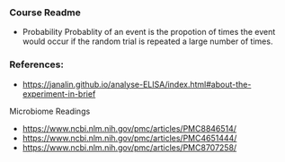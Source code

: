 [//]: <> (https://www.youtube.com/playlist?list=PLwdnzlV3ogoXmoCXczKiu6WGW0r05Zw02)

[//]: <> (Elisa Dataset: https://raw.githubusercontent.com/jamovi/r-datasets/master/data/DNase.csv)

[//]: <> (Next Course: https://www.youtube.com/playlist?app=desktop&list=PLEAYkSg4uSQ14jCELoPGl1fQXL6Sk6YWn)

### Course Readme

- Probability
  Probablity of an event is the propotion of times the event would occur if the random trial is repeated a large number of times.

### References:

- https://janalin.github.io/analyse-ELISA/index.html#about-the-experiment-in-brief

Microbiome Readings
- https://www.ncbi.nlm.nih.gov/pmc/articles/PMC8846514/
- https://www.ncbi.nlm.nih.gov/pmc/articles/PMC4651444/
- https://www.ncbi.nlm.nih.gov/pmc/articles/PMC8707258/